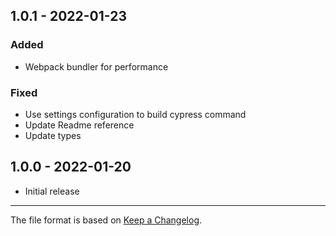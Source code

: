 ## 1.0.1 - 2022-01-23

### Added

-   Webpack bundler for performance

### Fixed

-   Use settings configuration to build cypress command
-   Update Readme reference
-   Update types

## 1.0.0 - 2022-01-20

-   Initial release

---

The file format is based on [Keep a Changelog](http://keepachangelog.com/).

